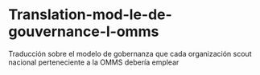 # Translation-mod-le-de-gouvernance-l-omms
Traducción sobre el modelo de gobernanza que cada organización scout nacional perteneciente a la OMMS debería emplear
